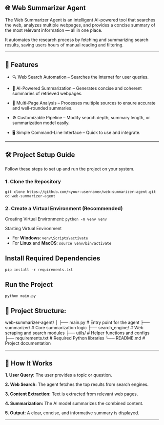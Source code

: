 ## 🌐 Web Summarizer Agent
The Web Summarizer Agent is an intelligent AI-powered tool that searches the web, analyzes multiple webpages, and provides a concise summary of the most relevant information — all in one place.

It automates the research process by fetching and summarizing search results, saving users hours of manual reading and filtering.
* * *
## 🚀 Features

- 🔍 Web Search Automation – Searches the internet for user queries.

- 🧠 AI-Powered Summarization – Generates concise and coherent summaries of retrieved webpages.

- 📄 Multi-Page Analysis – Processes multiple sources to ensure accurate and well-rounded summaries.

- ⚙️ Customizable Pipeline – Modify search depth, summary length, or summarization model easily.

- 🖥️ Simple Command-Line Interface – Quick to use and integrate.
* * *
## 🛠️ Project Setup Guide

Follow these steps to set up and run the project on your system.

### 1. Clone the Repository
`git clone https://github.com/<your-username>/web-summarizer-agent.git`
`cd web-summarizer-agent`

### 2. Create a Virtual Environment (Recommended)
Creating Virtual Environment: `python -m venv venv`

Starting Virtual Environment
- For **Windows**:
`venv\Scripts\activate`
- For **Linux** and **MacOS**:
   `source venv/bin/activate`

## Install Required Dependencies
`pip install -r requirements.txt`

## Run the Project
`python main.py`

## 🧩 Project Structure:

web-summarizer-agent/
│
├── main.py                # Entry point for the agent
├── summarizer/            # Core summarization logic
├── search_engine/         # Web scraping and search modules
├── utils/                 # Helper functions and configs
├── requirements.txt       # Required Python libraries
└── README.md              # Project documentation
* * *
## 🧠 How It Works

**1. User Query:** The user provides a topic or question.

**2. Web Search:** The agent fetches the top results from search engines.

**3. Content Extraction:** Text is extracted from relevant web pages.

**4. Summarization:** The AI model summarizes the combined content.

**5. Output:** A clear, concise, and informative summary is displayed.
* * *

